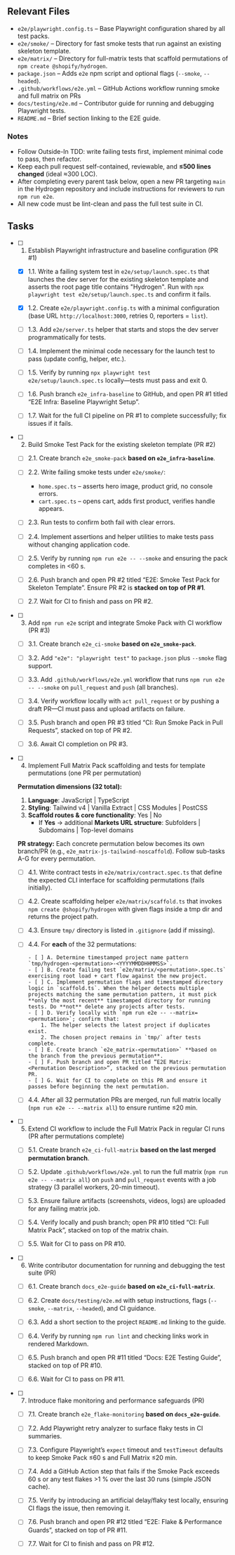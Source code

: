 ## Relevant Files

- `e2e/playwright.config.ts` – Base Playwright configuration shared by all test packs.
- `e2e/smoke/` – Directory for fast smoke tests that run against an existing skeleton template.
- `e2e/matrix/` – Directory for full-matrix tests that scaffold permutations of `npm create @shopify/hydrogen`.
- `package.json` – Adds `e2e` npm script and optional flags (`--smoke`, `--headed`).
- `.github/workflows/e2e.yml` – GitHub Actions workflow running smoke and full matrix on PRs
- `docs/testing/e2e.md` – Contributor guide for running and debugging Playwright tests.
- `README.md` – Brief section linking to the E2E guide.

### Notes

- Follow Outside-In TDD: write failing tests first, implement minimal code to pass, then refactor.
- Keep each pull request self-contained, reviewable, and **≤500 lines changed** (ideal ≈300 LOC).
- After completing every parent task below, open a new PR targeting `main` in the Hydrogen repository and include instructions for reviewers to run `npm run e2e`.
- All new code must be lint-clean and pass the full test suite in CI.

## Tasks

- [ ] 1. Establish Playwright infrastructure and baseline configuration (PR #1)

  - [x] 1.1. Write a failing system test in `e2e/setup/launch.spec.ts` that launches the dev server for the existing skeleton template and asserts the root page title contains "Hydrogen". Run with `npx playwright test e2e/setup/launch.spec.ts` and confirm it fails.

  - [x] 1.2. Create `e2e/playwright.config.ts` with a minimal configuration (base URL `http://localhost:3000`, retries 0, reporters = `list`).

  - [ ] 1.3. Add `e2e/server.ts` helper that starts and stops the dev server programmatically for tests.

  - [ ] 1.4. Implement the minimal code necessary for the launch test to pass (update config, helper, etc.).

  - [ ] 1.5. Verify by running `npx playwright test e2e/setup/launch.spec.ts` locally—tests must pass and exit 0.

  - [ ] 1.6. Push branch `e2e_infra-baseline` to GitHub, and open PR #1 titled “E2E Infra: Baseline Playwright Setup”.
  - [ ] 1.7. Wait for the full CI pipeline on PR #1 to complete successfully; fix issues if it fails.

- [ ] 2. Build Smoke Test Pack for the existing skeleton template (PR #2)

  - [ ] 2.1. Create branch `e2e_smoke-pack` **based on `e2e_infra-baseline`**.

  - [ ] 2.2. Write failing smoke tests under `e2e/smoke/`:
      - `home.spec.ts` – asserts hero image, product grid, no console errors.
      - `cart.spec.ts` – opens cart, adds first product, verifies handle appears.

  - [ ] 2.3. Run tests to confirm both fail with clear errors.

  - [ ] 2.4. Implement assertions and helper utilities to make tests pass without changing application code.

  - [ ] 2.5. Verify by running `npm run e2e -- --smoke` and ensuring the pack completes in <60 s.

  - [ ] 2.6. Push branch and open PR #2 titled “E2E: Smoke Test Pack for Skeleton Template”. Ensure PR #2 is **stacked on top of PR #1**.
  - [ ] 2.7. Wait for CI to finish and pass on PR #2.

- [ ] 3. Add `npm run e2e` script and integrate Smoke Pack with CI workflow (PR #3)

  - [ ] 3.1. Create branch `e2e_ci-smoke` **based on `e2e_smoke-pack`**.

  - [ ] 3.2. Add `"e2e": "playwright test"` to `package.json` plus `--smoke` flag support.

  - [ ] 3.3. Add `.github/workflows/e2e.yml` workflow that runs `npm run e2e -- --smoke` on `pull_request` and `push` (all branches).

  - [ ] 3.4. Verify workflow locally with `act pull_request` or by pushing a draft PR—CI must pass and upload artifacts on failure.

  - [ ] 3.5. Push branch and open PR #3 titled “CI: Run Smoke Pack in Pull Requests”, stacked on top of PR #2.
  - [ ] 3.6. Await CI completion on PR #3.

- [ ] 4. Implement Full Matrix Pack scaffolding and tests for template permutations (one PR per permutation)

  **Permutation dimensions (32 total):**
  1. **Language**: JavaScript | TypeScript
  2. **Styling**: Tailwind v4 | Vanilla Extract | CSS Modules | PostCSS
  3. **Scaffold routes & core functionality**: Yes | No
     - If **Yes** → additional **Markets URL structure**: Subfolders | Subdomains | Top-level domains

  **PR strategy:** Each concrete permutation below becomes its own branch/PR (e.g., `e2e_matrix-js-tailwind-noscaffold`). Follow sub-tasks A-G for every permutation.

  - [ ] 4.1. Write contract tests in `e2e/matrix/contract.spec.ts` that define the expected CLI interface for scaffolding permutations (fails initially).

  - [ ] 4.2. Create scaffolding helper `e2e/matrix/scaffold.ts` that invokes `npm create @shopify/hydrogen` with given flags inside a tmp dir and returns the project path.

  - [ ] 4.3. Ensure `tmp/` directory is listed in `.gitignore` (add if missing).

  - [ ] 4.4. For **each** of the 32 permutations:

        - [ ] A. Determine timestamped project name pattern `tmp/hydrogen-<permutation>-<YYYYMMDDHHMMSS>`.
        - [ ] B. Create failing test `e2e/matrix/<permutation>.spec.ts` exercising root load + cart flow against the new project.
        - [ ] C. Implement permutation flags and timestamped directory logic in `scaffold.ts`. When the helper detects multiple projects matching the same permutation pattern, it must pick **only the most recent** timestamped directory for running tests. Do **not** delete any projects after tests.
        - [ ] D. Verify locally with `npm run e2e -- --matrix=<permutation>`; confirm that:
            1. The helper selects the latest project if duplicates exist.
            2. The chosen project remains in `tmp/` after tests complete.
        - [ ] E. Create branch `e2e_matrix-<permutation>` **based on the branch from the previous permutation**.
        - [ ] F. Push branch and open PR titled “E2E Matrix: <Permutation Description>”, stacked on the previous permutation PR.
        - [ ] G. Wait for CI to complete on this PR and ensure it passes before beginning the next permutation.

  - [ ] 4.4. After all 32 permutation PRs are merged, run full matrix locally (`npm run e2e -- --matrix all`) to ensure runtime ≤20 min.

- [ ] 5. Extend CI workflow to include the Full Matrix Pack in regular CI runs (PR after permutations complete)

  - [ ] 5.1. Create branch `e2e_ci-full-matrix` **based on the last merged permutation branch**.

  - [ ] 5.2. Update `.github/workflows/e2e.yml` to run the full matrix (`npm run e2e -- --matrix all`) on `push` and `pull_request` events with a job strategy (3 parallel workers, 20-min timeout).

  - [ ] 5.3. Ensure failure artifacts (screenshots, videos, logs) are uploaded for any failing matrix job.

  - [ ] 5.4. Verify locally and push branch; open PR #10 titled “CI: Full Matrix Pack”, stacked on top of the matrix chain.
  - [ ] 5.5. Wait for CI to pass on PR #10.

- [ ] 6. Write contributor documentation for running and debugging the test suite (PR)

  - [ ] 6.1. Create branch `docs_e2e-guide` **based on `e2e_ci-full-matrix`**.

  - [ ] 6.2. Create `docs/testing/e2e.md` with setup instructions, flags (`--smoke`, `--matrix`, `--headed`), and CI guidance.

  - [ ] 6.3. Add a short section to the project `README.md` linking to the guide.

  - [ ] 6.4. Verify by running `npm run lint` and checking links work in rendered Markdown.

  - [ ] 6.5. Push branch and open PR #11 titled “Docs: E2E Testing Guide”, stacked on top of PR #10.
  - [ ] 6.6. Wait for CI to pass on PR #11.

- [ ] 7. Introduce flake monitoring and performance safeguards (PR)

  - [ ] 7.1. Create branch `e2e_flake-monitoring` **based on `docs_e2e-guide`**.

  - [ ] 7.2. Add Playwright retry analyzer to surface flaky tests in CI summaries.

  - [ ] 7.3. Configure Playwright’s `expect` timeout and `testTimeout` defaults to keep Smoke Pack ≤60 s and Full Matrix ≤20 min.

  - [ ] 7.4. Add a GitHub Action step that fails if the Smoke Pack exceeds 60 s or any test flakes >1 % over the last 30 runs (simple JSON cache).

  - [ ] 7.5. Verify by introducing an artificial delay/flaky test locally, ensuring CI flags the issue, then removing it.

  - [ ] 7.6. Push branch and open PR #12 titled “E2E: Flake & Performance Guards”, stacked on top of PR #11.
  - [ ] 7.7. Wait for CI to finish and pass on PR #12.
